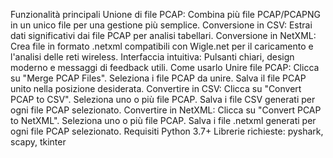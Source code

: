 Funzionalità principali
Unione di file PCAP: Combina più file PCAP/PCAPNG in un unico file per una gestione più semplice.
Conversione in CSV: Estrai dati significativi dai file PCAP per analisi tabellari.
Conversione in NetXML: Crea file in formato .netxml compatibili con Wigle.net per il caricamento e l'analisi delle reti wireless.
Interfaccia intuitiva: Pulsanti chiari, design moderno e messaggi di feedback utili.
Come usarlo
Unire file PCAP:
Clicca su "Merge PCAP Files".
Seleziona i file PCAP da unire.
Salva il file PCAP unito nella posizione desiderata.
Convertire in CSV:
Clicca su "Convert PCAP to CSV".
Seleziona uno o più file PCAP.
Salva i file CSV generati per ogni file PCAP selezionato.
Convertire in NetXML:
Clicca su "Convert PCAP to NetXML".
Seleziona uno o più file PCAP.
Salva i file .netxml generati per ogni file PCAP selezionato.
Requisiti
Python 3.7+
Librerie richieste: pyshark, scapy, tkinter
